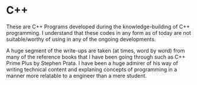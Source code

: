 # C++
These are C++ Programs developed during the knowledge-building of C++ programming. I understand that these codes in any form as of today are not suitable/worthy of using in any of the ongoing developments.

A huge segment of the write-ups are taken (at times, word by word) from many of the reference books that I have been
going through such as C++ Prime Plus by Stephen Prata. I have been a huge admirer of his way of writing technical
content and explaning concepts of programming in a manner more relatable to a engineer than a mere student. 
